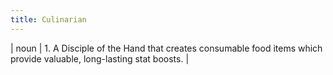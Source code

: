 ```yaml
---
title: Culinarian
---
```

| noun | 1.  	A Disciple of the Hand that creates consumable food items which provide valuable, long-lasting stat boosts.	|